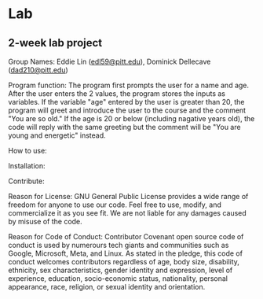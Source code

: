 # Lab
## 2-week lab project

Group Names: Eddie Lin (edl59@pitt.edu), Dominick Dellecave (dad210@pitt.edu)

Program function: The program first prompts the user for a name and age. After the user enters the 2 values, the program stores the inputs as variables. If the variable "age" entered by the user is greater than 20, the program will greet and introduce the user to the course and the comment "You are so old." If the age is 20 or below (including nagative years old), the code will reply with the same greeting but the comment will be "You are young and energetic" instead.

How to use:

Installation:

Contribute:


Reason for License: GNU General Public License provides a wide range of freedom for anyone to use our code. Feel free to use, modify, and commercialize it as you see fit. We are not liable for any damages caused by misuse of the code.

Reason for Code of Conduct: Contributor Covenant open source code of conduct is used by numerours tech giants and communities such as Google, Microsoft, Meta, and Linux. As stated in the pledge, this code of conduct welcomes contributors regardless of age, body size, disability, ethnicity, sex characteristics, gender identity and expression, level of experience, education, socio-economic status, nationality, personal appearance, race, religion, or sexual identity and orientation.
